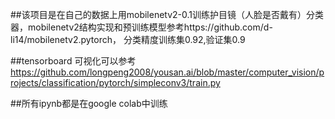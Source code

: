 ##该项目是在自己的数据上用mobilenetv2-0.1训练护目镜（人脸是否戴有）分类器，mobilenetv2结构实现和预训练模型参考https://github.com/d-li14/mobilenetv2.pytorch，
分类精度训练集0.92,验证集0.9

##tensorboard 可视化可以参考 https://github.com/longpeng2008/yousan.ai/blob/master/computer_vision/projects/classification/pytorch/simpleconv3/train.py

##所有ipynb都是在google colab中训练
